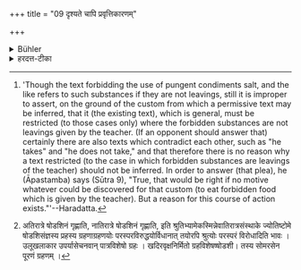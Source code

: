 +++
title = "09 दृश्यते चापि प्रवृत्तिकारणम्"

+++

<details><summary>Bühler</summary>

9. Besides (in this particular case) a (worldly) motive for the practice is apparent. [^4] 


[^4]:  'Though the text forbidding the use of pungent condiments salt, and the like refers to such substances if they are not leavings, still it is improper to assert, on the ground of the custom from which a permissive text may be inferred, that it (the existing text), which is general, must be restricted (to those cases only) where the forbidden substances are not leavings given by the teacher. (If an opponent should answer that) certainly there are also texts which contradict each other, such as "he takes" and "he does not take," and that therefore there is no reason why a text restricted (to the case in which forbidden substances are leavings of the teacher) should not be inferred. In order to answer (that plea), he (Āpastamba) says (Sūtra 9), "True, that would be right if no motive whatever could be discovered for that custom (to eat forbidden food which is given by the teacher). But a reason for this course of action exists."'--Haradatta.
</details>

<details><summary>हरदत्त-टीका</summary>

## सूत्रम्
दृश्यते चापि प्रवृत्तिकारणम् ॥९॥  
### प्रस्तावः
ननु परस्परविरुद्धा अपि श्रुतय उपलभ्यन्ते [^२] 'गृह्णाति, न गृह्णाती'ति । तत्किमाचारात् सङ्कोचिका श्रुतिर्नानुमीयते ? अत आह—  
## टिप्पनी
स्यादेव यद्ययमाचारोऽगृह्यमाणकारणः स्यात् । गृह्यते तु तत्र कारणम् ॥९॥  

[^२]:  

    अतिरात्रे षोडशिनं गृह्णाति, नातिरात्रे षोडशिनं गृह्णाति, इति श्रुतिभ्यामेकस्मिन्नेवातिरात्रसंस्थाके ज्योतिष्टोमे षोडशिसंज्ञस्य प्रहस्य ग्रहणाग्रहणयोः परस्परविरुद्धयोर्विधानात् तयोरपि श्रुत्योः परस्परं विरोधादिति भावः । उलूखलाकार उपर्यासेचनवान् पात्रविशेषो ग्रहः । खदिरवृक्षनिर्मितो ग्रहविशेषष्षोडशी। तस्य सोमरसेन पूरणं ग्रहणम् ।
</details>
